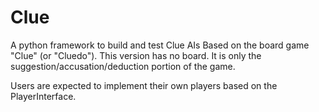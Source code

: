 # Clue
A python framework to build and test Clue AIs
Based on the board game "Clue" (or "Cluedo").  This version has no board.  It is only the suggestion/accusation/deduction portion of the game.

Users are expected to implement their own players based on the PlayerInterface.
